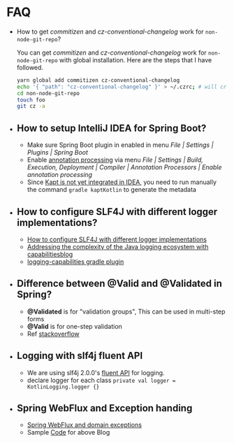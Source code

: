# FAQ

- How to get _commitizen_ and _cz-conventional-changelog_ work for `non-node-git-repo`?

  You can get _commitizen_ and _cz-conventional-changelog_ work for `non-node-git-repo` with global installation. Here
  are the steps that I have followed.

  ```bash
  yarn global add commitizen cz-conventional-changelog
  echo '{ "path": "cz-conventional-changelog" }' > ~/.czrc; # will create .czrc
  cd non-node-git-repo
  touch foo
  git cz -a
  ```
  
- How to setup IntelliJ IDEA for Spring Boot?
    - 
    - Make sure Spring Boot plugin in enabled in menu *File | Settings | Plugins | Spring Boot*
    - Enable [annotation processing](https://www.jetbrains.com/help/idea/annotation-processors-support.html) via menu *File | Settings | Build, Execution, Deployment | Compiler | Annotation Processors | Enable annotation processing*
    - Since [Kapt is not yet integrated in IDEA](https://youtrack.jetbrains.com/issue/KT-15040), you need to run manually the command `gradle kaptKotlin` to generate the metadata

- How to configure SLF4J with different logger implementations?
    - 
    - [How to configure SLF4J with different logger implementations](http://saltnlight5.blogspot.com/2013/08/how-to-configure-slf4j-with-different.html)
    - [Addressing the complexity of the Java logging ecosystem with capabilitiesblog](https://blog.gradle.org/addressing-logging-complexity-capabilities)
    - [logging-capabilities gradle plugin](https://github.com/ljacomet/logging-capabilities)

- Difference between @Valid and @Validated in Spring?
    - 
    - **@Validated** is for "validation groups", This can be used in multi-step forms
    - **@Valid** is for one-step validation
    - Ref [stackoverflow](https://stackoverflow.com/questions/36173332/difference-between-valid-and-validated-in-spring)

- Logging with slf4j fluent API
   - 
   - We are using slf4j 2.0.0's [fluent API](http://www.slf4j.org/manual.html#fluent) for logging.
   - declare logger for each class `private val logger = KotlinLogging.logger {}`

- Spring WebFlux and Exception handing
  -
  - [Spring WebFlux and domain exceptions](https://blog.softwaremill.com/spring-webflux-and-domain-exceptions-10ae2096b159)
  - Sample [Code](https://github.com/Opalo/spring-webflux-and-domain-exceptions) for above Blog

